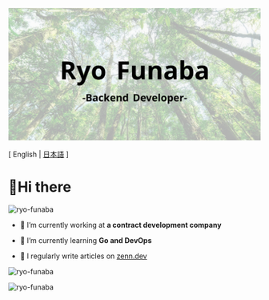 ![title-image](/image/title_img.png)

[ English | <a href="/docs/README-ja.md">日本語</a> ]
<h1 align="left">👋Hi there</h1>

<p align="left"> <img src="https://komarev.com/ghpvc/?username=ryo-funaba&label=Profile%20views&color=0e75b6&style=flat" alt="ryo-funaba" /> </p>

- 💼 I’m currently working at **a contract development company**

- 🌱 I’m currently learning **Go and DevOps**

- 📝 I regularly write articles on [zenn.dev](https://zenn.dev/ryo_f)

<p><img src="https://github-readme-stats.vercel.app/api/top-langs?username=ryo-funaba&show_icons=true&locale=en&layout=compact" alt="ryo-funaba" /></p>


<p><img src="https://github-readme-stats.vercel.app/api?username=ryo-funaba&show_icons=true&locale=en" alt="ryo-funaba" /></p>
